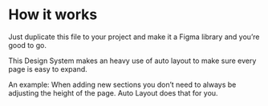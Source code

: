 # How it works

Just duplicate this file to your project and make it a Figma library and you’re good to go.

This Design System makes an heavy use of auto layout to make sure every page is easy to expand.

An example:
When adding new sections you don’t need to always be adjusting the height of the page. Auto Layout does that for you.
